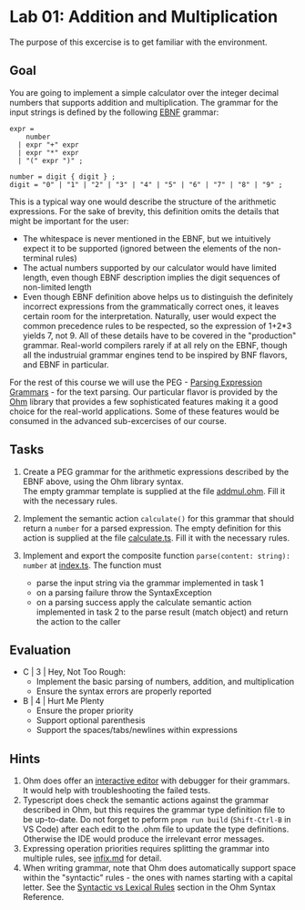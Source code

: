 # Lab 01: Addition and Multiplication

The purpose of this excercise is to get familiar with the environment.

## Goal

You are going to implement a simple calculator over the  integer decimal numbers that supports addition and multiplication.
The grammar for the input strings is defined by the following [EBNF](https://en.wikipedia.org/wiki/Extended_Backus%E2%80%93Naur_form) grammar:

```EBNF
expr = 
    number
  | expr "+" expr 
  | expr "*" expr 
  | "(" expr ")" ;

number = digit { digit } ;
digit = "0" | "1" | "2" | "3" | "4" | "5" | "6" | "7" | "8" | "9" ;
```

This is a typical way one would describe the structure of the arithmetic expressions. For the sake of brevity, this definition omits the details that might be important for the user:

- The whitespace is never mentioned in the EBNF, but we intuitively expect it to be supported (ignored between the elements of the non-terminal rules)
- The actual numbers supported by our calculator would have limited length, even though EBNF description implies the digit sequences of non-limited length
- Even though EBNF definition above helps us to distinguish the definitely incorrect expressions from the grammatically correct ones, it leaves certain room for the interpretation. Naturally, user would expect the common precedence rules to be respected, so the expression of 1+2*3 yields 7, not 9.
All of these details have to be covered in the "production" grammar. Real-world compilers rarely if at all rely on the EBNF, though all the industruial grammar engines tend to be inspired by BNF flavors, and EBNF in particular.

For the rest of this course we will use the PEG - [Parsing Expression Grammars](https://en.wikipedia.org/wiki/Parsing_expression_grammar) - for the text parsing. Our particular flavor is provided by the [Ohm](https://ohmjs.org/) library that provides a few sophisticated features making it a good choice for the real-world applications. Some of these features would be consumed in the advanced sub-excercises of our course.

## Tasks

1. Create a PEG grammar for the arithmetic expressions described by the EBNF above, using the Ohm library syntax.  
  The empty grammar template is supplied at the file [addmul.ohm](src/addmul.ohm). Fill it with the necessary rules.

2. Implement the semantic action `calculate()` for this grammar that should return a `number` for a parsed expression.
  The empty definition for this action is supplied at the file [calculate.ts](src/calculate.ts). Fill it with the necessary rules.
3. Implement and export the composite function `parse(content: string): number` at [index.ts](src/index.ts). The function must
   - parse the input string via the grammar implemented in task 1
   - on a parsing failure throw the SyntaxException
   - on a parsing success apply the calculate semantic action implemented in task 2 to the parse result (match object) and return the action to the caller

## Evaluation

- C | 3 | Hey, Not Too Rough:
  - Implement the basic parsing of numbers, addition, and multiplication
  - Ensure the syntax errors are properly reported
- B | 4 | Hurt Me Plenty
  - Ensure the proper priority
  - Support optional parenthesis
  - Support the spaces/tabs/newlines within expressions

## Hints

1. Ohm does offer an [interactive editor](https://ohmjs.org/editor/) with debugger for their grammars. It would help with troubleshooting the failed tests.
2. Typescript does check the semantic actions against the grammar described in Ohm, but this requires the grammar type definition file to be up-to-date. Do not forget to peform `pnpm run build` (`Shift-Ctrl-B` in VS Code) after each edit to the .ohm file to update the type definitions. Otherwise the IDE would produce the irrelevant error messages.
3. Expressing operation priorities requires splitting the grammar into multiple rules, see [infix.md](infix.md) for detail.
4. When writing grammar, note that Ohm does automatically support space within the "syntactic" rules - the ones with names starting with a capital letter. See the [Syntactic vs Lexical Rules](https://ohmjs.org/docs/syntax-reference#syntactic-lexical) section in the Ohm Syntax Reference.

